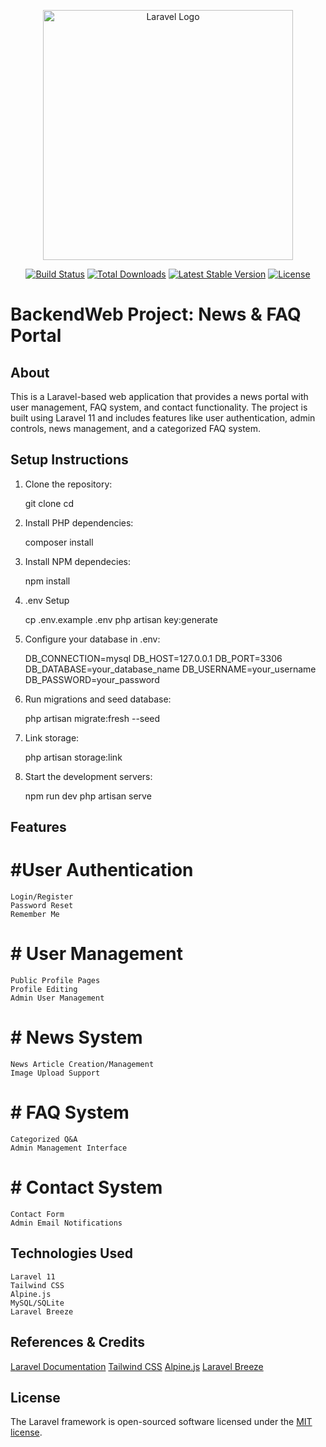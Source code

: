 <p align="center"><a href="https://laravel.com" target="_blank"><img src="https://raw.githubusercontent.com/laravel/art/master/logo-lockup/5%20SVG/2%20CMYK/1%20Full%20Color/laravel-logolockup-cmyk-red.svg" width="400" alt="Laravel Logo"></a></p>

<p align="center">
<a href="https://github.com/laravel/framework/actions"><img src="https://github.com/laravel/framework/workflows/tests/badge.svg" alt="Build Status"></a>
<a href="https://packagist.org/packages/laravel/framework"><img src="https://img.shields.io/packagist/dt/laravel/framework" alt="Total Downloads"></a>
<a href="https://packagist.org/packages/laravel/framework"><img src="https://img.shields.io/packagist/v/laravel/framework" alt="Latest Stable Version"></a>
<a href="https://packagist.org/packages/laravel/framework"><img src="https://img.shields.io/packagist/l/laravel/framework" alt="License"></a>
</p>



# BackendWeb Project: News & FAQ Portal

## About
This is a Laravel-based web application that provides a news portal with user management, FAQ system, and contact functionality. The project is built using Laravel 11 and includes features like user authentication, admin controls, news management, and a categorized FAQ system.

## Setup Instructions

1. Clone the repository:

    git clone <your-repository-url>
    cd <project-directory>

2. Install PHP dependencies:

    composer install

3. Install NPM dependecies:

    npm install

4. .env Setup

    cp .env.example .env
    php artisan key:generate

5. Configure your database in .env:

    DB_CONNECTION=mysql
    DB_HOST=127.0.0.1
    DB_PORT=3306
    DB_DATABASE=your_database_name
    DB_USERNAME=your_username
    DB_PASSWORD=your_password

6. Run migrations and seed database:

    php artisan migrate:fresh --seed

7. Link storage:

    php artisan storage:link

8. Start the development servers:

    npm run dev
    php artisan serve



## Features
#   #User Authentication
    Login/Register
    Password Reset
    Remember Me
#   # User Management
    Public Profile Pages
    Profile Editing
    Admin User Management
#   # News System
    News Article Creation/Management
    Image Upload Support
#   # FAQ System
    Categorized Q&A
    Admin Management Interface
#   # Contact System
    Contact Form
    Admin Email Notifications

## Technologies Used
    Laravel 11
    Tailwind CSS
    Alpine.js
    MySQL/SQLite
    Laravel Breeze

## References & Credits
[Laravel Documentation](https://laravel.com/docs)
[Tailwind CSS](https://tailwindcss.com/)
[Alpine.js](https://alpinejs.dev/)
[Laravel Breeze](https://laravel.com/docs/starter-kits#laravel-breeze)



## License

The Laravel framework is open-sourced software licensed under the [MIT license](https://opensource.org/licenses/MIT).